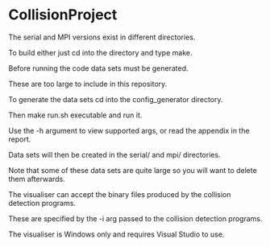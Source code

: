 # CollisionProject

The serial and MPI versions exist in different directories.

To build either just cd into the directory and type make.

Before running the code data sets must be generated.

These are too large to include in this repository.

To generate the data sets cd into the config_generator directory.

Then make run.sh executable and run it.

Use the -h argument to view supported args, or read the appendix in the report.

Data sets will then be created in the serial/ and mpi/ directories.

Note that some of these data sets are quite large so you will want to delete them afterwards.

The visualiser can accept the binary files produced by the collision detection programs.

These are specified by the -i arg passed to the collision detection programs.

The visualiser is Windows only and requires Visual Studio to use.
